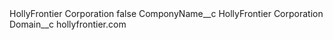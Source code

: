 <?xml version="1.0" encoding="UTF-8"?>
<CustomMetadata xmlns="http://soap.sforce.com/2006/04/metadata" xmlns:xsi="http://www.w3.org/2001/XMLSchema-instance" xmlns:xsd="http://www.w3.org/2001/XMLSchema">
    <label>HollyFrontier Corporation</label>
    <protected>false</protected>
    <values>
        <field>ComponyName__c</field>
        <value xsi:type="xsd:string">HollyFrontier Corporation</value>
    </values>
    <values>
        <field>Domain__c</field>
        <value xsi:type="xsd:string">hollyfrontier.com</value>
    </values>
</CustomMetadata>
